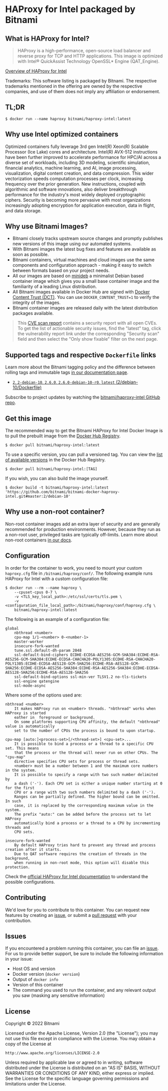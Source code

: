 # HAProxy for Intel packaged by Bitnami

## What is HAProxy for Intel?

> HAProxy is a high-performance, open-source load balancer and reverse proxy for TCP and HTTP applications. This image is optimized with Intel&reg; QuickAssist Technology OpenSSL* Engine (QAT_Engine).

[Overview of HAProxy for Intel](http://www.haproxy.org/)

Trademarks: This software listing is packaged by Bitnami. The respective trademarks mentioned in the offering are owned by the respective companies, and use of them does not imply any affiliation or endorsement.

## TL;DR

```console
$ docker run --name haproxy bitnami/haproxy-intel:latest
```

## Why use Intel optimized containers

Optimized containers fully leverage 3rd gen Intel(R) Xeon(R) Scalable Processor (Ice Lake) cores and architecture. Intel(R) AVX-512 instructions have been further improved to accelerate performance for HPC/AI across a diverse set of workloads, including 3D modeling, scientific simulation, financial analytics, machine learning, and AI, image processing, visualization, digital content creation, and data compression. This wider vectorization speeds computation processes per clock, increasing frequency over the prior generation. New instructions, coupled with algorithmic and software innovations, also deliver breakthrough performance for the industry's most widely deployed cryptographic ciphers. Security is becoming more pervasive with most organizations increasingly adopting encryption for application execution, data in flight, and data storage.

## Why use Bitnami Images?

* Bitnami closely tracks upstream source changes and promptly publishes new versions of this image using our automated systems.
* With Bitnami images the latest bug fixes and features are available as soon as possible.
* Bitnami containers, virtual machines and cloud images use the same components and configuration approach - making it easy to switch between formats based on your project needs.
* All our images are based on [minideb](https://github.com/bitnami/minideb) a minimalist Debian based container image which gives you a small base container image and the familiarity of a leading Linux distribution.
* All Bitnami images available in Docker Hub are signed with [Docker Content Trust (DCT)](https://docs.docker.com/engine/security/trust/content_trust/). You can use `DOCKER_CONTENT_TRUST=1` to verify the integrity of the images.
* Bitnami container images are released daily with the latest distribution packages available.


> This [CVE scan report](https://quay.io/repository/bitnami/haproxy-intel?tab=tags) contains a security report with all open CVEs. To get the list of actionable security issues, find the "latest" tag, click the vulnerability report link under the corresponding "Security scan" field and then select the "Only show fixable" filter on the next page.

## Supported tags and respective `Dockerfile` links

Learn more about the Bitnami tagging policy and the difference between rolling tags and immutable tags [in our documentation page](https://docs.bitnami.com/tutorials/understand-rolling-tags-containers/).


* [`2`, `2-debian-10`, `2.6.0`, `2.6.0-debian-10-r0`, `latest` (2/debian-10/Dockerfile)](https://github.com/bitnami/bitnami-docker-haproxy-intel/blob/2.6.0-debian-10-r0/2/debian-10/Dockerfile)

Subscribe to project updates by watching the [bitnami/haproxy-intel GitHub repo](https://github.com/bitnami/bitnami-docker-haproxy-intel).

## Get this image

The recommended way to get the Bitnami HAProxy for Intel Docker Image is to pull the prebuilt image from the [Docker Hub Registry](https://hub.docker.com/r/bitnami/haproxy-intel).

```console
$ docker pull bitnami/haproxy-intel:latest
```

To use a specific version, you can pull a versioned tag. You can view the [list of available versions](https://hub.docker.com/r/bitnami/haproxy-intel/tags/) in the Docker Hub Registry.

```console
$ docker pull bitnami/haproxy-intel:[TAG]
```

If you wish, you can also build the image yourself.

```console
$ docker build -t bitnami/haproxy-intel:latest 'https://github.com/bitnami/bitnami-docker-haproxy-intel.git#master:2/debian-10'
```

## Why use a non-root container?

Non-root container images add an extra layer of security and are generally recommended for production environments. However, because they run as a non-root user, privileged tasks are typically off-limits. Learn more about non-root containers [in our docs](https://docs.bitnami.com/tutorials/work-with-non-root-containers/).

## Configuration

In order for the container to work, you need to mount your custom `haproxy.cfg` file in `/bitnami/haproxy/conf/`. The following example runs HAProxy for Intel with a custom configuration file:

```console
$ docker run --rm --name haproxy \
    --cpuset-cpus 0-7 \
    -v <TLS_key_local_path>:/etc/ssl/certs/tls.pem \
    -v <configuration_file_local_path>:/bitnami/haproxy/conf/haproxy.cfg \ 
    bitnami/haproxy-intel:latest
```

The following is an example of a configuration file:

```
global
    nbthread <number>
    cpu-map 1/1-<number> 0-<number-1>
    master-worker
    insecure-fork-wanted
    tune.ssl.default-dh-param 2048
    ssl-default-bind-ciphers ECDHE-ECDSA-AES256-GCM-SHA384:ECDHE-RSA-AES256-GCM-SHA384:ECDHE-ECDSA-CHACHA20-POLY1305:ECDHE-RSA-CHACHA20-POLY1305:ECDHE-ECDSA-AES128-GCM-SHA256:ECDHE-RSA-AES128-GCM-SHA256:ECDHE-ECDSA-AES256-SHA384:ECDHE-RSA-AES256-SHA384:ECDHE-ECDSA-AES128-SHA256:ECDHE-RSA-AES128-SHA256
    ssl-default-bind-options ssl-min-ver TLSV1.2 no-tls-tickets
    ssl-engine qatengine
    ssl-mode-async
```

Where some of the options used are:

```
nbthread <number>
    It makes HAProxy run on <number> threads. "nbthread" works when HAProxy is started
    eather in  foreground or background.
    On some platforms supporting CPU affinity, the default "nbthread" value is automatically
    set to the number of CPUs the process is bound to upon startup.
 
cpu-map [auto:]<process-set>[/<thread-set>] <cpu-set>...
    It is possible to bind a process or a thread to a specific CPU set. This means
    that the process or the thread will never run on other CPUs. The "cpu-map"
    directive specifies CPU sets for process or thread sets.
    <number> must be a number between 1 and the maximum core numbers in the system.
    It is possible to specify a range with two such number delimited by
    a dash ('-'). Each CPU set is either a unique number starting at 0 for the first
    CPU or a range with two such numbers delimited by a dash ('-').
    Ranges can be partially defined. The higher bound can be omitted. In such
    case, it is replaced by the corresponding maximum value in the system.
    The prefix "auto:" can be added before the process set to let HAProxy
    automatically bind a process or a thread to a CPU by incrementing threads and
    CPU sets.

insecure-fork-wanted
    By default HAProxy tries hard to prevent any thread and process creation after it starts.  
    Due to QAT software requires the creation of threads in the background,
    when running in non-root mode, this option will disable this protection.
```
Check the [official HAProxy for Intel documentation](http://cbonte.github.io/haproxy-intel-dconv/2.5/configuration.html) to understand the possible configurations.

## Contributing

We'd love for you to contribute to this container. You can request new features by creating an [issue](https://github.com/bitnami/bitnami-docker-haproxy-intel/issues), or submit a [pull request](https://github.com/bitnami/bitnami-docker-haproxy-intel/pulls) with your contribution.

## Issues

If you encountered a problem running this container, you can file an [issue](https://github.com/bitnami/bitnami-docker-haproxy-intel/issues/new). For us to provide better support, be sure to include the following information in your issue:

- Host OS and version
- Docker version (`docker version`)
- Output of `docker info`
- Version of this container
- The command you used to run the container, and any relevant output you saw (masking any sensitive information)

## License

Copyright &copy; 2022 Bitnami

Licensed under the Apache License, Version 2.0 (the "License");
you may not use this file except in compliance with the License.
You may obtain a copy of the License at

    http://www.apache.org/licenses/LICENSE-2.0

Unless required by applicable law or agreed to in writing, software
distributed under the License is distributed on an "AS IS" BASIS,
WITHOUT WARRANTIES OR CONDITIONS OF ANY KIND, either express or implied.
See the License for the specific language governing permissions and
limitations under the License.
